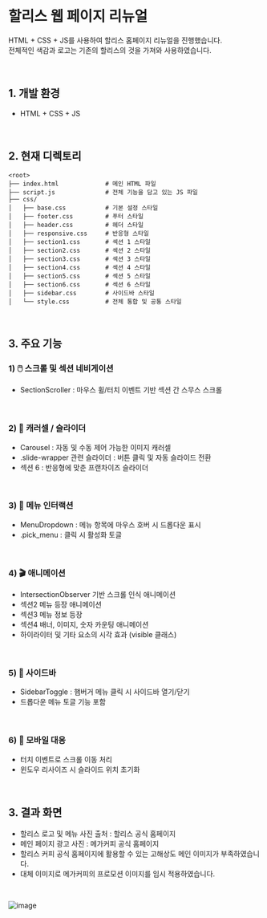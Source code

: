 # 할리스 웹 페이지 리뉴얼
HTML + CSS + JS를 사용하여 할리스 홈페이지 리뉴얼을 진행했습니다.
<br>
전체적인 색감과 로고는 기존의 할리스의 것을 가져와 사용하였습니다.

<br>

## 1. 개발 환경
   - HTML + CSS + JS

<br>

## 2. 현재 디렉토리
   ```
<root>
├── index.html             # 메인 HTML 파일
├── script.js              # 전체 기능을 담고 있는 JS 파일
├── css/
│   ├── base.css           # 기본 설정 스타일
│   ├── footer.css         # 푸터 스타일
│   ├── header.css         # 헤더 스타일
│   ├── responsive.css     # 반응형 스타일
│   ├── section1.css       # 섹션 1 스타일
│   ├── section2.css       # 섹션 2 스타일
│   ├── section3.css       # 섹션 3 스타일
│   ├── section4.css       # 섹션 4 스타일
│   ├── section5.css       # 섹션 5 스타일
│   ├── section6.css       # 섹션 6 스타일
│   ├── sidebar.css        # 사이드바 스타일
│   └── style.css          # 전체 통합 및 공통 스타일
   ```

   <br>

## 3. 주요 기능

   ### 1) 🖱️ 스크롤 및 섹션 네비게이션
   - SectionScroller : 마우스 휠/터치 이벤트 기반 섹션 간 스무스 스크롤
     
   <br>
    
   ### 2) 🎠 캐러셀 / 슬라이더
   - Carousel : 자동 및 수동 제어 가능한 이미지 캐러셀
   - .slide-wrapper 관련 슬라이더 : 버튼 클릭 및 자동 슬라이드 전환
   - 섹션 6 : 반응형에 맞춘 프랜차이즈 슬라이더
  
   <br>
   
   ### 3) 🍔 메뉴 인터랙션
   - MenuDropdown : 메뉴 항목에 마우스 호버 시 드롭다운 표시
   - .pick_menu : 클릭 시 활성화 토글

   <br>
  
   ### 4) 🎬 애니메이션
   - IntersectionObserver 기반 스크롤 인식 애니메이션
   - 섹션2 메뉴 등장 애니메이션
   - 섹션3 메뉴 정보 등장
   - 섹션4 배너, 이미지, 숫자 카운팅 애니메이션
   - 하이라이터 및 기타 요소의 시각 효과 (visible 클래스)

   <br>

   ### 5) 📂 사이드바
   - SidebarToggle : 햄버거 메뉴 클릭 시 사이드바 열기/닫기
   - 드롭다운 메뉴 토글 기능 포함

   <br>

   ### 6) 📱 모바일 대응
   - 터치 이벤트로 스크롤 이동 처리
   - 윈도우 리사이즈 시 슬라이드 위치 초기화

   <br>
  
## 3. 결과 화면

- 할리스 로고 및 메뉴 사진 출처 : 할리스 공식 홈페이지
- 메인 페이지 광고 사진 : 메가커피 공식 홈페이지
- 할리스 커피 공식 홈페이지에 활용할 수 있는 고해상도 메인 이미지가 부족하였습니다.
- 대체 이미지로 메가커피의 프로모션 이미지를 임시 적용하였습니다.

<br>

![image](https://github.com/user-attachments/assets/259f078a-2ee2-4358-ada6-0c38a6ce9aab)


